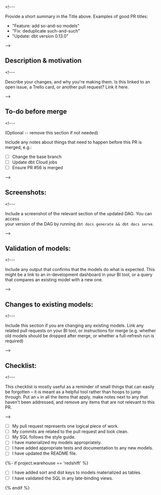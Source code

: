 
&lt;!---

Provide a short summary in the Title above. Examples of good PR titles:
* "Feature: add so-and-so models"
* "Fix: deduplicate such-and-such"
* "Update: dbt version 0.13.0"

-->

## Description & motivation

&lt;!---

Describe your changes, and why you're making them. Is this linked to an open
issue, a Trello card, or another pull request? Link it here.

-->

## To-do before merge

&lt;!---

(Optional -- remove this section if not needed)

Include any notes about things that need to happen before this PR is merged, e.g.:
- [ ] Change the base branch
- [ ] Update dbt Cloud jobs
- [ ] Ensure PR #56 is merged

-->

## Screenshots:

&lt;!---

Include a screenshot of the relevant section of the updated DAG. You can access\
your version of the DAG by running `dbt docs generate && dbt docs serve`.

-->

## Validation of models:

&lt;!---

Include any output that confirms that the models do what is expected. This might
be a link to an in-development dashboard in your BI tool, or a query that
compares an existing model with a new one.

-->

## Changes to existing models:

&lt;!---

Include this section if you are changing any existing models. Link any related
pull requests on your BI tool, or instructions for merge (e.g. whether old
models should be dropped after merge, or whether a full-refresh run is required)

-->

## Checklist:

&lt;!---

This checklist is mostly useful as a reminder of small things that can easily be
forgotten – it is meant as a helpful tool rather than hoops to jump through.
Put an `x` in all the items that apply, make notes next to any that haven't been
addressed, and remove any items that are not relevant to this PR.

-->

- [ ] My pull request represents one logical piece of work.
- [ ] My commits are related to the pull request and look clean.
- [ ] My SQL follows the style guide.
- [ ] I have materialized my models appropriately.
- [ ] I have added appropriate tests and documentation to any new models.
- [ ] I have updated the README file.

{%- if project.warehouse == 'redshift' %}
- [ ] I have added sort and dist keys to models materialized as tables.
- [ ] I have validated the SQL in any late-binding views.

{% endif %}
